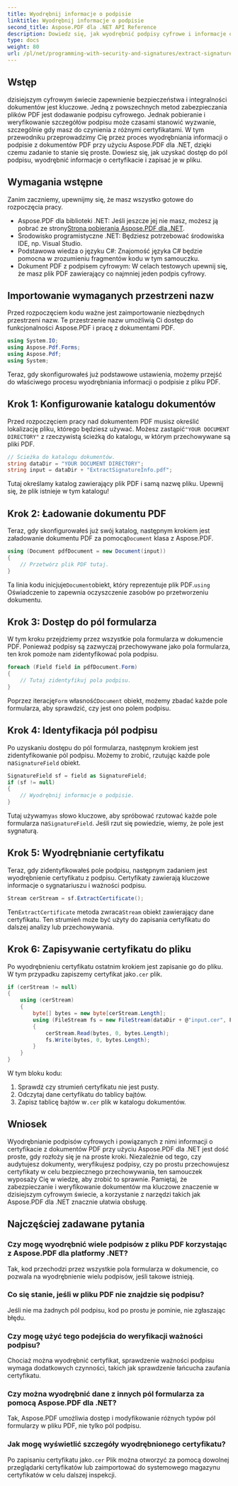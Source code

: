 ```yaml
---
title: Wyodrębnij informacje o podpisie
linktitle: Wyodrębnij informacje o podpisie
second_title: Aspose.PDF dla .NET API Reference
description: Dowiedz się, jak wyodrębnić podpisy cyfrowe i informacje o certyfikacie z dokumentów PDF za pomocą Aspose.PDF dla .NET. Kompletny przewodnik krok po kroku dla programistów C#.
type: docs
weight: 80
url: /pl/net/programming-with-security-and-signatures/extract-signature-info/
---
```

## Wstęp

dzisiejszym cyfrowym świecie zapewnienie bezpieczeństwa i integralności dokumentów jest kluczowe. Jedną z powszechnych metod zabezpieczania plików PDF jest dodawanie podpisu cyfrowego. Jednak pobieranie i weryfikowanie szczegółów podpisu może czasami stanowić wyzwanie, szczególnie gdy masz do czynienia z różnymi certyfikatami. W tym przewodniku przeprowadzimy Cię przez proces wyodrębniania informacji o podpisie z dokumentów PDF przy użyciu Aspose.PDF dla .NET, dzięki czemu zadanie to stanie się proste. Dowiesz się, jak uzyskać dostęp do pól podpisu, wyodrębnić informacje o certyfikacie i zapisać je w pliku.

## Wymagania wstępne

Zanim zaczniemy, upewnijmy się, że masz wszystko gotowe do rozpoczęcia pracy.

-  Aspose.PDF dla biblioteki .NET: Jeśli jeszcze jej nie masz, możesz ją pobrać ze strony[Strona pobierania Aspose.PDF dla .NET](https://releases.aspose.com/pdf/net/). 
- Środowisko programistyczne .NET: Będziesz potrzebować środowiska IDE, np. Visual Studio.
- Podstawowa wiedza o języku C#: Znajomość języka C# będzie pomocna w zrozumieniu fragmentów kodu w tym samouczku.
- Dokument PDF z podpisem cyfrowym: W celach testowych upewnij się, że masz plik PDF zawierający co najmniej jeden podpis cyfrowy.

## Importowanie wymaganych przestrzeni nazw

Przed rozpoczęciem kodu ważne jest zaimportowanie niezbędnych przestrzeni nazw. Te przestrzenie nazw umożliwią Ci dostęp do funkcjonalności Aspose.PDF i pracę z dokumentami PDF.

```csharp
using System.IO;
using Aspose.Pdf.Forms;
using Aspose.Pdf;
using System;
```

Teraz, gdy skonfigurowałeś już podstawowe ustawienia, możemy przejść do właściwego procesu wyodrębniania informacji o podpisie z pliku PDF.

## Krok 1: Konfigurowanie katalogu dokumentów

 Przed rozpoczęciem pracy nad dokumentem PDF musisz określić lokalizację pliku, którego będziesz używać. Możesz zastąpić`"YOUR DOCUMENT DIRECTORY"` z rzeczywistą ścieżką do katalogu, w którym przechowywane są pliki PDF.

```csharp
// Ścieżka do katalogu dokumentów.
string dataDir = "YOUR DOCUMENT DIRECTORY";
string input = dataDir + "ExtractSignatureInfo.pdf";
```

Tutaj określamy katalog zawierający plik PDF i samą nazwę pliku. Upewnij się, że plik istnieje w tym katalogu!

## Krok 2: Ładowanie dokumentu PDF

 Teraz, gdy skonfigurowałeś już swój katalog, następnym krokiem jest załadowanie dokumentu PDF za pomocą`Document` klasa z Aspose.PDF.

```csharp
using (Document pdfDocument = new Document(input))
{
    // Przetwórz plik PDF tutaj.
}
```

 Ta linia kodu inicjuje`Document`obiekt, który reprezentuje plik PDF.`using` Oświadczenie to zapewnia oczyszczenie zasobów po przetworzeniu dokumentu.

## Krok 3: Dostęp do pól formularza

W tym kroku przejdziemy przez wszystkie pola formularza w dokumencie PDF. Ponieważ podpisy są zazwyczaj przechowywane jako pola formularza, ten krok pomoże nam zidentyfikować pola podpisu.

```csharp
foreach (Field field in pdfDocument.Form)
{
    // Tutaj zidentyfikuj pola podpisu.
}
```

 Poprzez iterację`Form` własność`Document` obiekt, możemy zbadać każde pole formularza, aby sprawdzić, czy jest ono polem podpisu.

## Krok 4: Identyfikacja pól podpisu

 Po uzyskaniu dostępu do pól formularza, następnym krokiem jest zidentyfikowanie pól podpisu. Możemy to zrobić, rzutując każde pole na`SignatureField` obiekt.

```csharp
SignatureField sf = field as SignatureField;
if (sf != null)
{
    // Wyodrębnij informacje o podpisie.
}
```

 Tutaj używamy`as` słowo kluczowe, aby spróbować rzutować każde pole formularza na`SignatureField`. Jeśli rzut się powiedzie, wiemy, że pole jest sygnaturą.

## Krok 5: Wyodrębnianie certyfikatu

Teraz, gdy zidentyfikowałeś pole podpisu, następnym zadaniem jest wyodrębnienie certyfikatu z podpisu. Certyfikaty zawierają kluczowe informacje o sygnatariuszu i ważności podpisu.

```csharp
Stream cerStream = sf.ExtractCertificate();
```

 Ten`ExtractCertificate` metoda zwraca`Stream` obiekt zawierający dane certyfikatu. Ten strumień może być użyty do zapisania certyfikatu do dalszej analizy lub przechowywania.

## Krok 6: Zapisywanie certyfikatu do pliku

 Po wyodrębnieniu certyfikatu ostatnim krokiem jest zapisanie go do pliku. W tym przypadku zapiszemy certyfikat jako`.cer` plik.

```csharp
if (cerStream != null)
{
    using (cerStream)
    {
        byte[] bytes = new byte[cerStream.Length];
        using (FileStream fs = new FileStream(dataDir + @"input.cer", FileMode.CreateNew))
        {
            cerStream.Read(bytes, 0, bytes.Length);
            fs.Write(bytes, 0, bytes.Length);
        }
    }
}
```

W tym bloku kodu:

1. Sprawdź czy strumień certyfikatu nie jest pusty.
2. Odczytaj dane certyfikatu do tablicy bajtów.
3.  Zapisz tablicę bajtów w`.cer` plik w katalogu dokumentów.

## Wniosek

Wyodrębnianie podpisów cyfrowych i powiązanych z nimi informacji o certyfikacie z dokumentów PDF przy użyciu Aspose.PDF dla .NET jest dość proste, gdy rozłoży się je na proste kroki. Niezależnie od tego, czy audytujesz dokumenty, weryfikujesz podpisy, czy po prostu przechowujesz certyfikaty w celu bezpiecznego przechowywania, ten samouczek wyposaży Cię w wiedzę, aby zrobić to sprawnie. Pamiętaj, że zabezpieczanie i weryfikowanie dokumentów ma kluczowe znaczenie w dzisiejszym cyfrowym świecie, a korzystanie z narzędzi takich jak Aspose.PDF dla .NET znacznie ułatwia obsługę.

## Najczęściej zadawane pytania

### Czy mogę wyodrębnić wiele podpisów z pliku PDF korzystając z Aspose.PDF dla platformy .NET?
Tak, kod przechodzi przez wszystkie pola formularza w dokumencie, co pozwala na wyodrębnienie wielu podpisów, jeśli takowe istnieją.

### Co się stanie, jeśli w pliku PDF nie znajdzie się podpisu?
Jeśli nie ma żadnych pól podpisu, kod po prostu je pominie, nie zgłaszając błędu.

### Czy mogę użyć tego podejścia do weryfikacji ważności podpisu?
Chociaż można wyodrębnić certyfikat, sprawdzenie ważności podpisu wymaga dodatkowych czynności, takich jak sprawdzenie łańcucha zaufania certyfikatu.

### Czy można wyodrębnić dane z innych pól formularza za pomocą Aspose.PDF dla .NET?
Tak, Aspose.PDF umożliwia dostęp i modyfikowanie różnych typów pól formularzy w pliku PDF, nie tylko pól podpisu.

### Jak mogę wyświetlić szczegóły wyodrębnionego certyfikatu?
 Po zapisaniu certyfikatu jako`.cer` Plik można otworzyć za pomocą dowolnej przeglądarki certyfikatów lub zaimportować do systemowego magazynu certyfikatów w celu dalszej inspekcji.